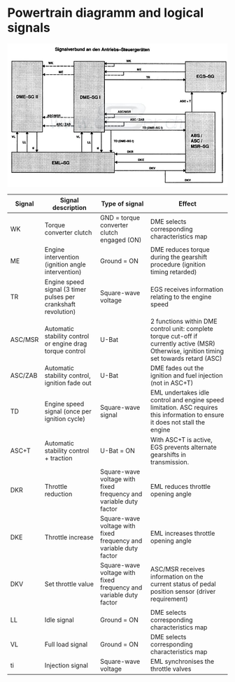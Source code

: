 # Powertrain diagramm and logical signals

<img src="./pictures/powertrain.jpg" title="powertrain">

|Signal|Signal description|Type of signal|Effect|
|------|--------------|--------------|--------------|
|WK|Torque converter clutch|GND = torque converter clutch engaged (ON)|DME selects corresponding characteristics map|
|ME|Engine intervention (ignition angle intervention)|Ground = ON|DME reduces torque during the gearshift procedure (ignition timing retarded)|
|TR|Engine speed signal (3 timer pulses per crankshaft revolution)|Square-wave voltage|EGS receives information relating to the engine speed|
|ASC/MSR|Automatic stability control or engine drag torque control|U-Bat|2 functions within DME control unit: complete torque cut-off if currently active (MSR) Otherwise, ignition timing set towards retard (ASC)|
|ASC/ZAB|Automatic stability control, ignition fade out|U-Bat|DME fades out the ignition and fuel injection (not in ASC+T)|
|TD|Engine speed signal (once per ignition cycle)|Square-wave signal|EML undertakes idle control and engine speed limitation. ASC requires this information to ensure it does not stall the engine|
|ASC+T|Automatic stability control + traction|U-Bat = ON|With ASC+T is active, EGS prevents alternate gearshifts in transmission.|
|DKR|Throttle reduction|Square-wave voltage with fixed frequency and variable duty factor|EML reduces throttle opening angle|
|DKE|Throttle increase|Square-wave voltage with fixed frequency and variable duty factor|EML increases throttle opening angle|
|DKV|Set throttle value|Square-wave voltage with fixed frequency and variable duty factor|ASC/MSR receives information on the current status of pedal position sensor (driver requirement)|
|LL|Idle signal|Ground = ON|DME selects corresponding characteristics map|
|VL|Full load signal|Ground = ON|DME selects corresponding characteristics map|
|ti|Injection signal|Square-wave voltage|EML synchronises the throttle valves|
